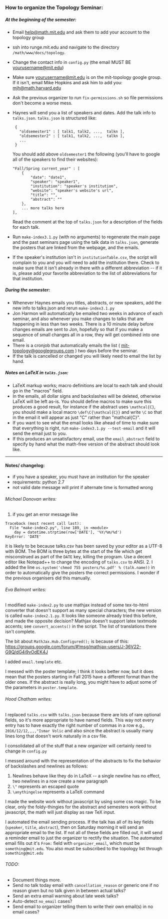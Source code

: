 ### How to organize the Topology Seminar:

##### At the beginning of the semester:

- Email help@math.mit.edu and ask them to add your account to the topology group
- ssh into runge.mit.edu and navigate to the directory `/math/www/docs/topology`.
- Change the contact info in `config.py` (the email MUST BE yourusername@mit.edu)
- Make sure yourusername@mit.edu is on the mit-topology google group. If it isn't, email Mike Hopkins and ask him to add you: mjh@math.harvard.edu
- Ask the previous organizer to run `fix-permissions.sh` so file permissions don't become a worse mess.
- Haynes will send you a list of speakers and dates. Add the talk info to `talks.json`.
  `talks.json` is structured like:
    ~~~~
     {
       "oldsemester1" : [ talk1, talk2, ...,  talkn ],
       "oldsemester2" : [ talk1, talk2, ...,  talkn ],
       ...
     }
    ~~~~
  You should add above `oldsemester1` the following (you'll have to google all of the speakers to find their websites):
    ~~~~
    "Fall/Spring current_year" : [
        {
            "date": "date1",
            "speaker": "speaker1",
            "institution": "speaker's institution",
            "website": "speaker's website's url",
            "title": "",
            "abstract": ""
        },
        ... more talks here
    ],
    ~~~~
  Read the comment at the top of `talks.json` for a description of the fields for each talk.

- Run `make-index3.1.py` (with no arguments) to regenerate the main page and the past seminars page using the talk data in `talks.json`, generate the posters that are linked from the webpage, and the emails.
- If the speaker's institution isn't in `institutionTable.csv`, the script will complain to you and you will need to add the institution there.
  Check to make sure that it isn't already in there with a different abbreviation -- if it is, please add your favorite abbreviation to the list of abbreviations for that institution.

##### During the semester:

- Whenever Haynes emails you titles, abstracts, or new speakers, add the new info to talks.json and rerun `make-index3.1.py`
- Jon Harmon will automatically be emailed two weeks in advance of each seminar, and also whenever you make changes to talks that are happening in less than two weeks. There is a 10 minute delay before changes emails are sent to Jon, hopefully so that if you make a sequence of small changes all in a row, they will get combined into one email.
- There is a cronjob that automatically emails the list ( mit-topology@googlegroups.com ) two days before the seminar.
- If the talk is cancelled or changed you will likely need to email the list by hand.

##### Notes on LaTeX in `talks.json`:
- LaTeX markup works; macro definitions are local to each talk and should go in the "macros" field.
- In the emails, all dollar signs and backslashes will be deleted, otherwise LaTeX will be left as-is.
  You should define macros to make sure this produces a good result, for instance if the abstract uses
  `\mathcal{C}`, you should make a local macro `\def\C{\mathcal{C}}` and write `\C` so that in the email it will appear as just "C" rather than "mathcal{C}".
- If you want to see what the email looks like ahead of time to make sure that everything is right, run `make-index3.1.py --test-email` and it will send the email just to you.
- If this produces an unsatisfactory email, use the `email_abstract` field to specify by hand what the math-free version of the abstract should look like.

-----------------------

#### Notes/ changelog:

- if you have a speaker, you must have an institution for the speaker
- requirements: python 2.7
- not valid date message will print if alternate time is formatted wrong

###### Michael Donovan writes:
1. if you get an error message like
  ~~~~
  Traceback (most recent call last):
    File "make-index2.py", line 189, in <module>
      day = datetime.strptime(row['DATE'], '%Y/%m/%d')
  KeyError: 'DATE'
  ~~~~
it is likely to be because talks.csv has been saved by your editor as a
UTF-8 with BOM. The BOM is three bytes at the start of the file which get
misconstrued as part of the `DATE` key, killing the program. Use a decent
editor like Notepad++ to change the encoding of `talks.csv` to ANSI.
2. I added the line `os.system('chmod 755 posters/%s.pdf' % (talk.name))`
in order to automatically give the posters the correct permissions.
I wonder if the previous organisers did this manually.

###### Eva Belmont writes:
I modified `make-index2.py` to use mathjax instead of some tex-to-html converter
that doesn't support as many special characters; the new version is called
`make-index2.1.py`. It looks like someone already tried this before, and made the
opposite decision? Mathjax doesn't support latex textmode accents; see
`convert_accents()` in the script. The list of translations there isn't complete.

The bit about `MathJax.Hub.Configured();` is because of this:
https://groups.google.com/forum/#!msg/mathjax-users/J-36V22-G9Q/dG4i9vOdEK4J

I added `email.template` etc.

I messed with the poster template; I think it looks better now, but it does
mean that the posters starting in Fall 2015 have a different format than the
older ones. If the abstract is really long, you might have to adjust some of the
parameters in `poster.template`.

###### Hood Chatham writes:
I replaced `talks.csv` with `talks.json` because there are lots of rare optional fields,
so it's more appropriate to have named fields. This way not every entry has to have
exactly the right number of commas in a row e.g., `2016/12/12,,,,"Ismar Volic` and
also since the abstract is usually many lines long that doesn't work naturally in a csv file.

I consolidated all of the stuff that a new organizer will certainly need to change in `config.py`

I messed around with the representation of the abstracts to fix the behavior of backslashes and newlines as follows:
 
 1. Newlines behave like they do in LaTeX -- a single newline has no effect, two newlines in a row create a new paragraph
 2. `\"` represents an escaped quote
 3. `\anythingelse` represents a LaTeX command

I made the website work without javascript by using some css magic. To be clear,
only the foldy-thingies for the abstract and semesters work without javascript, the math will just display as
raw TeX input.

I automated the email sending process. If the talk has all of its key fields (`speaker`, `title`, `abstract`),
then on Saturday morning it will send an appropriate email to the list. If not all of these fields are
filled out, it will send a reminder email to just the organizer to rectify the situation. The automated email
fills out it's `From:` field with `organizer_email`, which must be `something@mit.edu`. You also must be subscribed
to the topology list through `something@mit.edu`


###### TODO: 
- Document things more.
- Send no talk today email with `cancellation_reason` or generic one if no reason given but no talk given in between actual talks? 
- Send an extra email warning about late week talks? 
- Auto-detect `no_email` cases? 
- Send email to organizer telling them to write their own email(s) in no email cases?



